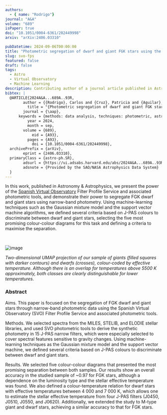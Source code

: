 ```yaml
---
authors:
  - { name: "Rodrigo"}
journal: "A&A"
volume: "689"
isPaper: true
doi: "10.1051/0004-6361/202449998"
arxiv: "arXiv:2406.03310"

pubDatetime: 2024-09-06T00:00:00
title: "Photometric segregation of dwarf and giant FGK stars using the SVO Filter Profile Service and photometric tools"
slug: svo-fps
featured: false
draft: false
tags:
  - Astro
  - Virtual Observatory
  - Machine Learning
description: Contributing author of a journal article published in Astronomy & Astrophysics
bibtex: |
  @ARTICLE{2024A&A...689A..93R,
        author = {{Rodrigo}, Carlos and {Cruz}, Patricia and {Aguilar}, John F. and {Aller}, Alba and {Solano}, Enrique and {G{\'a}lvez-Ortiz}, Maria Cruz and {Jim{\'e}nez-Esteban}, Francisco and {Mas-Buitrago}, Pedro and {Bayo}, Amelia and {Cort{\'e}s-Contreras}, Miriam and {Murillo-Ojeda}, Raquel and {Bonoli}, Silvia and {Cenarro}, Javier and {Dupke}, Renato and {L{\'o}pez-Sanjuan}, Carlos and {Mar{\'\i}n-Franch}, Antonio and {de Oliveira}, Claudia Mendes and {Moles}, Mariano and {Taylor}, Keith and {Varela}, Jes{\'u}s and {Rami{\'o}}, H{\'e}ctor V{\'a}zquez},
          title = "{Photometric segregation of dwarf and giant FGK stars using the SVO Filter Profile Service and photometric tools}",
        journal = {\aap},
      keywords = {methods: data analysis, techniques: photometric, astronomical databases: miscellaneous, virtual observatory tools, stars: fundamental parameters, stars: late-type, Solar and Stellar Astrophysics, Astrophysics of Galaxies},
          year = 2024,
          month = sep,
        volume = {689},
            eid = {A93},
          pages = {A93},
            doi = {10.1051/0004-6361/202449998},
  archivePrefix = {arXiv},
        eprint = {2406.03310},
  primaryClass = {astro-ph.SR},
        adsurl = {https://ui.adsabs.harvard.edu/abs/2024A&A...689A..93R},
        adsnote = {Provided by the SAO/NASA Astrophysics Data System}
  }
---
```


In this work, published in Astronomy & Astrophysics, we present the power of the [Spanish Virtual Observatory](https://svo.cab.inta-csic.es/main/index.php) Filter Profile Service and associated photometric tools, and demonstrate their power to segregate FGK dwarf and giant stars using narrow-band photometry. Using machine-learning techniques such as the Gaussian mixture model and the support vector machine algorithms, we defined several criteria based on J-PAS colours to discriminate between dwarf and giant stars, selecting the five most promising colour-colour diagrams for this task and defining a criteria to maximise the separation.

&nbsp;

![image](@assets/images/umap_fig.png)

*Two-dimensional UMAP projection of our sample of giants (filled squares with darker contours) and dwarfs (crosses), colour-coded by effective temperature. Although there is an overlap for temperatures above 5500 K approximately, both classes are clearly distinguishable for lower temperatures.*


### Abstract
>>
Aims. This paper is focused on the segregation of FGK dwarf and giant stars through narrow-band photometric data using the Spanish Virtual Observatory (SVO) Filter Profile Service and associated photometric tools. 
>>
Methods. We selected spectra from the MILES, STELIB, and ELODIE stellar libraries, and used SVO photometric tools to derive the synthetic photometry in 15 J-PAS narrow filters, which were especially selected to cover spectral features sensitive to gravity changes. Using machine-learning techniques as the Gaussian mixture model and the support vector machine, we defined several criteria based on J-PAS colours to discriminate between dwarf and giant stars.
>>
Results. We selected five colour-colour diagrams that presented the most promising separation between both samples. Our results show an overall accuracy in the studied sample of ~0.97 for FGK stars, although a dependence on the luminosity type and the stellar effective temperature was found. We also defined a colour-temperature relation for dwarf stars with effective temperatures between 4 000 and 7 000 K, which allows one to estimate the stellar effective temperature from four J-PAS filters (J0450, J0510, J0550, and J0620). Additionally, we extended the study to M-type giant and dwarf stars, achieving a similar accuracy to that for FGK stars.
